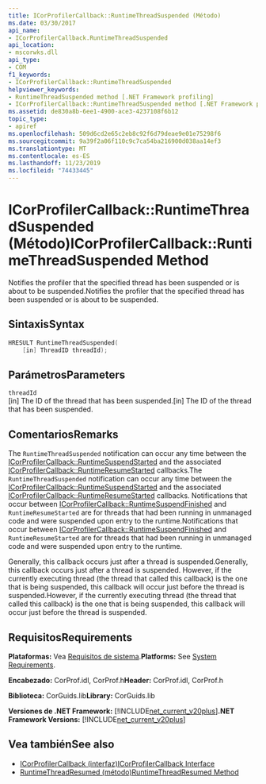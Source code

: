 ```yaml
---
title: ICorProfilerCallback::RuntimeThreadSuspended (Método)
ms.date: 03/30/2017
api_name:
- ICorProfilerCallback.RuntimeThreadSuspended
api_location:
- mscorwks.dll
api_type:
- COM
f1_keywords:
- ICorProfilerCallback::RuntimeThreadSuspended
helpviewer_keywords:
- RuntimeThreadSuspended method [.NET Framework profiling]
- ICorProfilerCallback::RuntimeThreadSuspended method [.NET Framework profiling]
ms.assetid: de830a8b-6ee1-4900-ace3-4237108f6b12
topic_type:
- apiref
ms.openlocfilehash: 509d6cd2e65c2eb8c92f6d79deae9e01e75298f6
ms.sourcegitcommit: 9a39f2a06f110c9c7ca54ba216900d038aa14ef3
ms.translationtype: MT
ms.contentlocale: es-ES
ms.lasthandoff: 11/23/2019
ms.locfileid: "74433445"
---
```

# <a name="icorprofilercallbackruntimethreadsuspended-method"></a><span data-ttu-id="380a9-102">ICorProfilerCallback::RuntimeThreadSuspended (Método)</span><span class="sxs-lookup"><span data-stu-id="380a9-102">ICorProfilerCallback::RuntimeThreadSuspended Method</span></span>
<span data-ttu-id="380a9-103">Notifies the profiler that the specified thread has been suspended or is about to be suspended.</span><span class="sxs-lookup"><span data-stu-id="380a9-103">Notifies the profiler that the specified thread has been suspended or is about to be suspended.</span></span>  
  
## <a name="syntax"></a><span data-ttu-id="380a9-104">Sintaxis</span><span class="sxs-lookup"><span data-stu-id="380a9-104">Syntax</span></span>  
  
```cpp  
HRESULT RuntimeThreadSuspended(  
    [in] ThreadID threadId);  
```  
  
## <a name="parameters"></a><span data-ttu-id="380a9-105">Parámetros</span><span class="sxs-lookup"><span data-stu-id="380a9-105">Parameters</span></span>  
 `threadId`  
 <span data-ttu-id="380a9-106">[in] The ID of the thread that has been suspended.</span><span class="sxs-lookup"><span data-stu-id="380a9-106">[in] The ID of the thread that has been suspended.</span></span>  
  
## <a name="remarks"></a><span data-ttu-id="380a9-107">Comentarios</span><span class="sxs-lookup"><span data-stu-id="380a9-107">Remarks</span></span>  
 <span data-ttu-id="380a9-108">The `RuntimeThreadSuspended` notification can occur any time between the [ICorProfilerCallback::RuntimeSuspendStarted](../../../../docs/framework/unmanaged-api/profiling/icorprofilercallback-runtimesuspendstarted-method.md) and the associated [ICorProfilerCallback::RuntimeResumeStarted](../../../../docs/framework/unmanaged-api/profiling/icorprofilercallback-runtimeresumestarted-method.md) callbacks.</span><span class="sxs-lookup"><span data-stu-id="380a9-108">The `RuntimeThreadSuspended` notification can occur any time between the [ICorProfilerCallback::RuntimeSuspendStarted](../../../../docs/framework/unmanaged-api/profiling/icorprofilercallback-runtimesuspendstarted-method.md) and the associated [ICorProfilerCallback::RuntimeResumeStarted](../../../../docs/framework/unmanaged-api/profiling/icorprofilercallback-runtimeresumestarted-method.md) callbacks.</span></span> <span data-ttu-id="380a9-109">Notifications that occur between [ICorProfilerCallback::RuntimeSuspendFinished](../../../../docs/framework/unmanaged-api/profiling/icorprofilercallback-runtimesuspendfinished-method.md) and `RuntimeResumeStarted` are for threads that had been running in unmanaged code and were suspended upon entry to the runtime.</span><span class="sxs-lookup"><span data-stu-id="380a9-109">Notifications that occur between [ICorProfilerCallback::RuntimeSuspendFinished](../../../../docs/framework/unmanaged-api/profiling/icorprofilercallback-runtimesuspendfinished-method.md) and `RuntimeResumeStarted` are for threads that had been running in unmanaged code and were suspended upon entry to the runtime.</span></span>  
  
 <span data-ttu-id="380a9-110">Generally, this callback occurs just after a thread is suspended.</span><span class="sxs-lookup"><span data-stu-id="380a9-110">Generally, this callback occurs just after a thread is suspended.</span></span> <span data-ttu-id="380a9-111">However, if the currently executing thread (the thread that called this callback) is the one that is being suspended, this callback will occur just before the thread is suspended.</span><span class="sxs-lookup"><span data-stu-id="380a9-111">However, if the currently executing thread (the thread that called this callback) is the one that is being suspended, this callback will occur just before the thread is suspended.</span></span>  
  
## <a name="requirements"></a><span data-ttu-id="380a9-112">Requisitos</span><span class="sxs-lookup"><span data-stu-id="380a9-112">Requirements</span></span>  
 <span data-ttu-id="380a9-113">**Plataformas:** Vea [Requisitos de sistema](../../../../docs/framework/get-started/system-requirements.md).</span><span class="sxs-lookup"><span data-stu-id="380a9-113">**Platforms:** See [System Requirements](../../../../docs/framework/get-started/system-requirements.md).</span></span>  
  
 <span data-ttu-id="380a9-114">**Encabezado:** CorProf.idl, CorProf.h</span><span class="sxs-lookup"><span data-stu-id="380a9-114">**Header:** CorProf.idl, CorProf.h</span></span>  
  
 <span data-ttu-id="380a9-115">**Biblioteca:** CorGuids.lib</span><span class="sxs-lookup"><span data-stu-id="380a9-115">**Library:** CorGuids.lib</span></span>  
  
 <span data-ttu-id="380a9-116">**Versiones de .NET Framework:** [!INCLUDE[net_current_v20plus](../../../../includes/net-current-v20plus-md.md)]</span><span class="sxs-lookup"><span data-stu-id="380a9-116">**.NET Framework Versions:** [!INCLUDE[net_current_v20plus](../../../../includes/net-current-v20plus-md.md)]</span></span>  
  
## <a name="see-also"></a><span data-ttu-id="380a9-117">Vea también</span><span class="sxs-lookup"><span data-stu-id="380a9-117">See also</span></span>

- [<span data-ttu-id="380a9-118">ICorProfilerCallback (interfaz)</span><span class="sxs-lookup"><span data-stu-id="380a9-118">ICorProfilerCallback Interface</span></span>](../../../../docs/framework/unmanaged-api/profiling/icorprofilercallback-interface.md)
- [<span data-ttu-id="380a9-119">RuntimeThreadResumed (método)</span><span class="sxs-lookup"><span data-stu-id="380a9-119">RuntimeThreadResumed Method</span></span>](../../../../docs/framework/unmanaged-api/profiling/icorprofilercallback-runtimethreadresumed-method.md)
